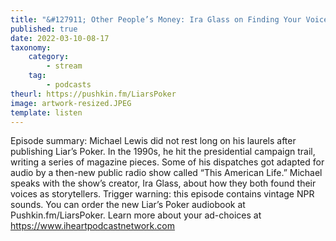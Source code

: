 ```yaml
---
title: "&#127911; Other People’s Money: Ira Glass on Finding Your Voice"
published: true
date: 2022-03-10-08-17
taxonomy:
    category:
        - stream
    tag:
        - podcasts
theurl: https://pushkin.fm/LiarsPoker
image: artwork-resized.JPEG
template: listen
---
```


Episode summary: Michael Lewis did not rest long on his laurels after publishing Liar&rsquo;s Poker. In the 1990s, he hit the presidential campaign trail, writing a series of magazine pieces. Some of his dispatches got adapted for audio by a then-new public radio show called &ldquo;This American Life.&rdquo; Michael speaks with the show&rsquo;s creator, Ira Glass, about how they both found their voices as storytellers. Trigger warning: this episode contains vintage NPR sounds. You can order the new Liar&rsquo;s Poker audiobook at Pushkin.fm/LiarsPoker. Learn more about your ad-choices at https://www.iheartpodcastnetwork.com
